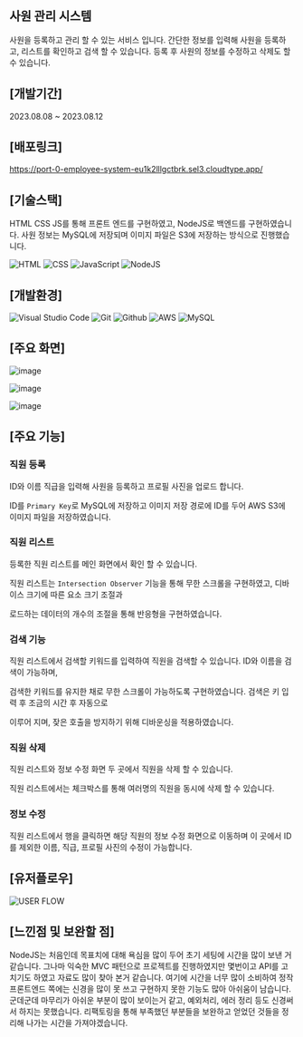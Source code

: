 ## 사원 관리 시스템

사원을 등록하고 관리 할 수 있는 서비스 입니다.
간단한 정보를 입력해 사원을 등록하고, 리스트를 확인하고 검색 할 수 있습니다.
등록 후 사원의 정보를 수정하고 삭제도 할 수 있습니다.

## [개발기간]
2023.08.08 ~ 2023.08.12

## [배포링크]
https://port-0-employee-system-eu1k2lllgctbrk.sel3.cloudtype.app/

## [기술스택]

HTML CSS JS를 통해 프론트 엔드를 구현하였고, NodeJS로 백엔드를 구현하였습니다.
사원 정보는 MySQL에 저장되며 이미지 파일은 S3에 저장하는 방식으로 진행했습니다.

![HTML](https://img.shields.io/badge/HTML5-E34F26?style=for-the-badge&logo=html5&logoColor=white)
![CSS](https://img.shields.io/badge/CSS3-1572B6?style=for-the-badge&logo=css3&logoColor=white)
![JavaScript](https://img.shields.io/badge/JavaScript-F7DF1E?style=for-the-badge&logo=Javascript&logoColor=white)
![NodeJS](https://img.shields.io/badge/node.js-6DA55F?style=for-the-badge&logo=node.js&logoColor=white)

## [개발환경]

![Visual Studio Code](https://img.shields.io/badge/Visual%20Studio%20Code-007ACC?style=for-the-badge&logo=Visual%20Studio%20Code&logoColor=white)
![Git](https://img.shields.io/badge/Git-F05032?style=for-the-badge&logo=Git&logoColor=white)
![Github](https://img.shields.io/badge/GitHub-181717?style=for-the-badge&logo=GitHub&logoColor=white)
![AWS](https://img.shields.io/badge/AWS-%23FF9900.svg?style=for-the-badge&logo=amazon-aws&logoColor=white)
![MySQL](https://img.shields.io/badge/mysql-%2300f.svg?style=for-the-badge&logo=mysql&logoColor=white)

## [주요 화면]
![image](https://github.com/KDT1-FE/Y_FE_JAVASCRIPT_PICTURE/assets/79828541/9c65cd06-53e6-4916-9402-74b086fb6135)

![image](https://github.com/KDT1-FE/Y_FE_JAVASCRIPT_PICTURE/assets/79828541/e2879f60-9f17-4324-bac1-8c1e607c8512)

![image](https://github.com/KDT1-FE/Y_FE_JAVASCRIPT_PICTURE/assets/79828541/64afc967-eecc-45f7-94e9-4b73c7d9680c)


## [주요 기능]

### 직원 등록

ID와 이름 직급을 입력해 사원을 등록하고 프로필 사진을 업로드 합니다.

ID를 `Primary Key`로 MySQL에 저장하고 이미지 저장 경로에 ID를 두어 AWS S3에 이미지 파일을 저장하였습니다.

### 직원 리스트 

등록한 직원 리스트를 메인 화면에서 확인 할 수 있습니다.

직원 리스트는 `Intersection Observer` 기능을 통해 무한 스크롤을 구현하였고, 디바이스 크기에 따른 요소 크기 조절과

로드하는 데이터의 개수의 조절을 통해 반응형을 구현하였습니다.

### 검색 기능

직원 리스트에서 검색할 키워드를 입력하여 직원을 검색할 수 있습니다.  ID와 이름을 검색이 가능하며, 

검색한 키워드를 유지한 채로 무한 스크롤이 가능하도록 구현하였습니다. 검색은 키 입력 후 조금의 시간 후 자동으로

이루어 지며, 잦은 호출을 방지하기 위해 디바운싱을 적용하였습니다.

### 직원 삭제

직원 리스트와 정보 수정 화면 두 곳에서 직원을 삭제 할 수 있습니다.

직원 리스트에서는 체크박스를 통해 여러명의 직원을 동시에 삭제 할 수 있습니다.

### 정보 수정

직원 리스트에서 행을 클릭하면 해당 직원의 정보 수정 화면으로 이동하며 이 곳에서 ID를 제외한 이름, 직급, 프로필 사진의 수정이 가능합니다.

## [유저플로우]

![USER FLOW](https://github.com/KDT1-FE/Y_FE_JAVASCRIPT_PICTURE/assets/79828541/0ade2881-c359-42b1-8c5c-1ae4f9a7ed81)

## [느낀점 및 보완할 점]

NodeJS는 처음인데 목표치에 대해 욕심을 많이 두어 초기 세팅에 시간을 많이 보낸 거 같습니다. 그나마 익숙한 MVC 패턴으로 프로젝트를 진행하였지만 몇번이고 API를 고치기도 하였고 자료도 많이 찾아 본거 같습니다. 여기에 시간을 너무 많이 소비하여 정작 프론트엔드 쪽에는 신경을 많이 못 쓰고 구현하지 못한 기능도 많아 아쉬움이 남습니다. 군데군데 마무리가 아쉬운 부분이 많이 보이는거 같고, 예외처리, 에러 정리 등도 신경써서 하지는 못했습니다.
리팩토링을 통해 부족했던 부분들을 보완하고 얻었던 것들을 정리해 나가는 시간을 가져야겠습니다.
